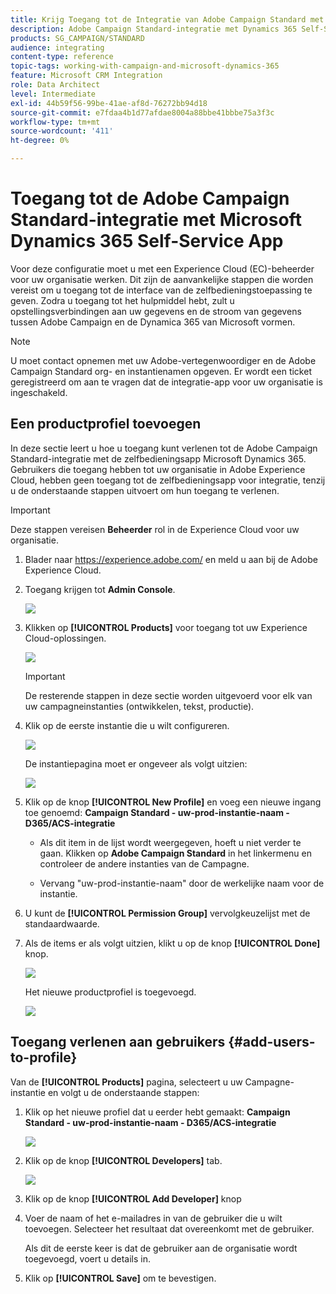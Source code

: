 ```yaml
---
title: Krijg Toegang tot de Integratie van Adobe Campaign Standard met Dynamics 365 Self-Service App
description: Adobe Campaign Standard-integratie met Dynamics 365 Self-Service App
products: SG_CAMPAIGN/STANDARD
audience: integrating
content-type: reference
topic-tags: working-with-campaign-and-microsoft-dynamics-365
feature: Microsoft CRM Integration
role: Data Architect
level: Intermediate
exl-id: 44b59f56-99be-41ae-af8d-76272bb94d18
source-git-commit: e7fdaa4b1d77afdae8004a88bbe41bbbe75a3f3c
workflow-type: tm+mt
source-wordcount: '411'
ht-degree: 0%

---
```


# Toegang tot de Adobe Campaign Standard-integratie met Microsoft Dynamics 365 Self-Service App

Voor deze configuratie moet u met een Experience Cloud (EC)-beheerder voor uw organisatie werken. Dit zijn de aanvankelijke stappen die worden vereist om u toegang tot de interface van de zelfbedieningstoepassing te geven. Zodra u toegang tot het hulpmiddel hebt, zult u opstellingsverbindingen aan uw gegevens en de stroom van gegevens tussen Adobe Campaign en de Dynamica 365 van Microsoft vormen.

>[!NOTE]
>
>U moet contact opnemen met uw Adobe-vertegenwoordiger en de Adobe Campaign Standard org- en instantienamen opgeven. Er wordt een ticket geregistreerd om aan te vragen dat de integratie-app voor uw organisatie is ingeschakeld.

## Een productprofiel toevoegen

In deze sectie leert u hoe u toegang kunt verlenen tot de Adobe Campaign Standard-integratie met de zelfbedieningsapp Microsoft Dynamics 365. Gebruikers die toegang hebben tot uw organisatie in Adobe Experience Cloud, hebben geen toegang tot de zelfbedieningsapp voor integratie, tenzij u de onderstaande stappen uitvoert om hun toegang te verlenen.

>[!IMPORTANT]
>
> Deze stappen vereisen **Beheerder** rol in de Experience Cloud voor uw organisatie.

1. Blader naar https://experience.adobe.com/ en meld u aan bij de Adobe Experience Cloud.
1. Toegang krijgen tot **Admin Console**.

   ![](assets/do-not-localize/d365-to-acs-access-3.png)

1. Klikken op **[!UICONTROL Products]** voor toegang tot uw Experience Cloud-oplossingen.

   ![](assets/do-not-localize/d365-to-acs-access-6.png)


   >[!IMPORTANT]
   >
   >De resterende stappen in deze sectie worden uitgevoerd voor elk van uw campagneinstanties (ontwikkelen, tekst, productie).

1. Klik op de eerste instantie die u wilt configureren.

   ![](assets/do-not-localize/d365-to-acs-access-6.png)

   De instantiepagina moet er ongeveer als volgt uitzien:

   ![](assets/do-not-localize/d365-to-acs-access-8.png)

1. Klik op de knop **[!UICONTROL New Profile]** en voeg een nieuwe ingang toe genoemd: **Campaign Standard - uw-prod-instantie-naam - D365/ACS-integratie**

   * Als dit item in de lijst wordt weergegeven, hoeft u niet verder te gaan. Klikken op **Adobe Campaign Standard** in het linkermenu en controleer de andere instanties van de Campagne.

   * Vervang &quot;uw-prod-instantie-naam&quot; door de werkelijke naam voor de instantie.

1. U kunt de **[!UICONTROL Permission Group]** vervolgkeuzelijst met de standaardwaarde.

1. Als de items er als volgt uitzien, klikt u op de knop **[!UICONTROL Done]** knop.

   ![](assets/do-not-localize/d365-to-acs-access-14.png)

   Het nieuwe productprofiel is toegevoegd.

   ![](assets/do-not-localize/d365-to-acs-access-15.png)

## Toegang verlenen aan gebruikers {#add-users-to-profile}

Van de **[!UICONTROL Products]**  pagina, selecteert u uw Campagne-instantie en volgt u de onderstaande stappen:

1. Klik op het nieuwe profiel dat u eerder hebt gemaakt:  **Campaign Standard - uw-prod-instantie-naam - D365/ACS-integratie**

   ![](assets/do-not-localize/d365-to-acs-access-15.png)

1. Klik op de knop **[!UICONTROL Developers]** tab.

   ![](assets/do-not-localize/d365-to-acs-access-18.png)

1. Klik op de knop **[!UICONTROL Add Developer]** knop

1. Voer de naam of het e-mailadres in van de gebruiker die u wilt toevoegen.  Selecteer het resultaat dat overeenkomt met de gebruiker.

   Als dit de eerste keer is dat de gebruiker aan de organisatie wordt toegevoegd, voert u details in.

1. Klik op **[!UICONTROL Save]** om te bevestigen.
